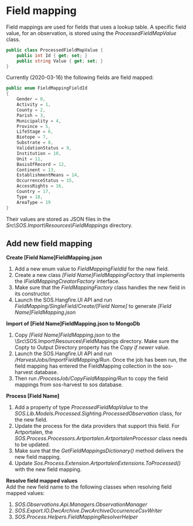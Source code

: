 ﻿# Field mapping

Field mappings are used for fields that uses a lookup table. A specific field value, for an observation, is stored using the *ProcessedFieldMapValue* class.

```csharp
public class ProcessedFieldMapValue {    
    public int Id { get; set; }       
    public string Value { get; set; }        
}
```

Currently (2020-03-16) the following fields are field mapped:
```csharp
public enum FieldMappingFieldId
{
    Gender = 0,
    Activity = 1,
    County = 2,
    Parish = 3,
    Municipality = 4,
    Province = 5,
    LifeStage = 6,
    Biotope = 7,
    Substrate = 8,
    ValidationStatus = 9,
    Institution = 10,
    Unit = 11,
    BasisOfRecord = 12,
    Continent = 13,
    EstablishmentMeans = 14,
    OccurrenceStatus = 15,
    AccessRights = 16,
    Country = 17,
    Type = 18,
	AreaType = 19
}
```

Their values are stored as JSON files in the _Src\SOS.Import\Resources\FieldMappings_ directory.

## Add new field mapping

**Create [Field Name]FieldMapping.json**
1.  Add a new enum value to _FieldMappingFieldId_ for the new field.
2.  Create a new class _[Field Name]FieldMappingFactory_ that implements the _IFieldMappingCreatorFactory_ interface.
3.  Make sure that the _FieldMappingFactory_ class handles the new field in its constructor.
4.  Launch the SOS.Hangfire.UI API and run _FieldMapping/SingleField/Create/[Field Name]_ to generate _[Field Name]FieldMapping.json_

**Import of [Field Name]FieldMapping.json to MongoDb**
1.  Copy _[Field Name]FieldMapping.json_ to the \Src\SOS.Import\Resources\FieldMappings directory. Make sure the Copty to Output Directory property has the _Copy if newer_ value.
2.  Launch the SOS.Hangfire.UI API and run _/HarvestJobs/ImportFieldMapping/Run_. Once the job has been run, the field mapping has entered the FieldMapping collection in the sos-harvest database.
3.  Then run _/ProcessJob/CopyFieldMapping/Run_ to copy the field mappings from sos-harvest to sos database.

**Process [Field Name]**
1.  Add a property of type _ProcessedFieldMapValue_ to the _SOS.Lib.Models.Processed.Sighting.ProcessedObservation_ class, for the new field.
2.  Update the process for the data providers that support this field. For Artportalen, the _SOS.Process.Processors.Artportalen.ArtportalenProcessor_ class needs to be updated.
3.  Make sure that the _GetFieldMappingsDictionary()_ method delivers the new field mapping.
4.  Update _Sos.Process.Extension.ArtportalenExtensions.ToProcessed()_ with the new field mapping.

**Resolve field mapped values**<br/>
Add the new field name to the following classes when resolving field mapped values:
1. _SOS.Observations.Api.Managers.ObservationManager_
2. _SOS.Export.IO.DwcArchive.DwcArchiveOccurrenceCsvWriter_
3. _SOS.Process.Helpers.FieldMappingResolverHelper_